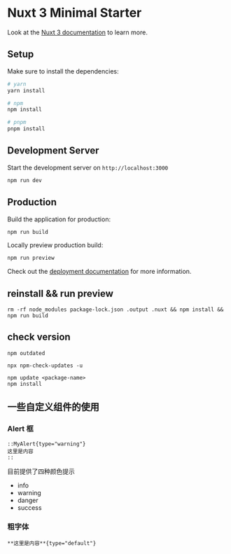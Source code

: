 # Nuxt 3 Minimal Starter

Look at the [Nuxt 3 documentation](https://nuxt.com/docs/getting-started/introduction) to learn more.

## Setup

Make sure to install the dependencies:

```bash
# yarn
yarn install

# npm
npm install

# pnpm
pnpm install
```

## Development Server

Start the development server on `http://localhost:3000`

```bash
npm run dev
```

## Production

Build the application for production:

```bash
npm run build
```

Locally preview production build:

```bash
npm run preview
```

Check out the [deployment documentation](https://nuxt.com/docs/getting-started/deployment) for more information.

## reinstall && run preview

```
rm -rf node_modules package-lock.json .output .nuxt && npm install && npm run build
```

## check version

```
npm outdated

npx npm-check-updates -u

npm update <package-name>
npm install
```

## 一些自定义组件的使用

### Alert 框

```
::MyAlert{type="warning"}
这里是内容
::
```

目前提供了四种颜色提示
- info
- warning
- danger
- success

### 粗字体

```
**这里是内容**{type="default"}
```